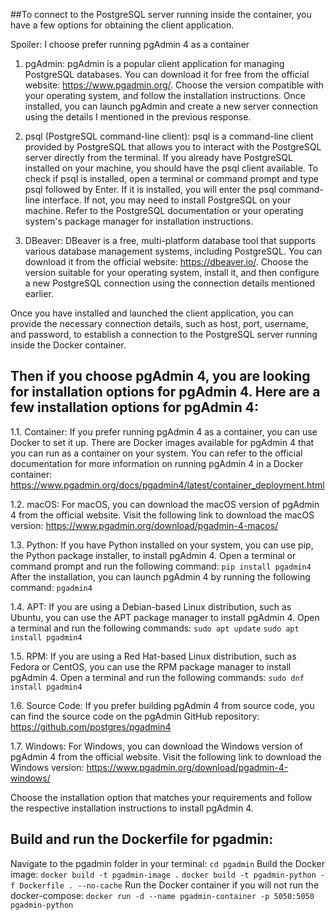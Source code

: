 ##To connect to the PostgreSQL server running inside the container, you have a few options for obtaining the client application.

Spoiler: I choose prefer running pgAdmin 4 as a container

1. pgAdmin: pgAdmin is a popular client application for managing PostgreSQL databases. You can download it for free from the official website: https://www.pgadmin.org/. Choose the version compatible with your operating system, and follow the installation instructions. Once installed, you can launch pgAdmin and create a new server connection using the details I mentioned in the previous response.

2. psql (PostgreSQL command-line client): psql is a command-line client provided by PostgreSQL that allows you to interact with the PostgreSQL server directly from the terminal. If you already have PostgreSQL installed on your machine, you should have the psql client available. To check if psql is installed, open a terminal or command prompt and type psql followed by Enter. If it is installed, you will enter the psql command-line interface. If not, you may need to install PostgreSQL on your machine. Refer to the PostgreSQL documentation or your operating system's package manager for installation instructions.

3. DBeaver: DBeaver is a free, multi-platform database tool that supports various database management systems, including PostgreSQL. You can download it from the official website: https://dbeaver.io/. Choose the version suitable for your operating system, install it, and then configure a new PostgreSQL connection using the connection details mentioned earlier.

Once you have installed and launched the client application, you can provide the necessary connection details, such as host, port, username, and password, to establish a connection to the PostgreSQL server running inside the Docker container.


## Then if you choose pgAdmin 4, you are looking for installation options for pgAdmin 4. Here are a few installation options for pgAdmin 4:

1.1. Container: If you prefer running pgAdmin 4 as a container, you can use Docker to set it up. There are Docker images available for pgAdmin 4 that you can run as a container on your system. You can refer to the official documentation for more information on running pgAdmin 4 in a Docker container: https://www.pgadmin.org/docs/pgadmin4/latest/container_deployment.html

1.2. macOS: For macOS, you can download the macOS version of pgAdmin 4 from the official website. Visit the following link to download the macOS version: https://www.pgadmin.org/download/pgadmin-4-macos/

1.3. Python: If you have Python installed on your system, you can use pip, the Python package installer, to install pgAdmin 4. Open a terminal or command prompt and run the following command:
    `pip install pgadmin4`
After the installation, you can launch pgAdmin 4 by running the following command:
    `pgadmin4`

1.4. APT: If you are using a Debian-based Linux distribution, such as Ubuntu, you can use the APT package manager to install pgAdmin 4. Open a terminal and run the following commands:
    `sudo apt update`
    `sudo apt install pgadmin4`

1.5. RPM: If you are using a Red Hat-based Linux distribution, such as Fedora or CentOS, you can use the RPM package manager to install pgAdmin 4. Open a terminal and run the following commands:
    `sudo dnf install pgadmin4`

1.6. Source Code: If you prefer building pgAdmin 4 from source code, you can find the source code on the pgAdmin GitHub repository: https://github.com/postgres/pgadmin4

1.7. Windows: For Windows, you can download the Windows version of pgAdmin 4 from the official website. Visit the following link to download the Windows version: https://www.pgadmin.org/download/pgadmin-4-windows/

Choose the installation option that matches your requirements and follow the respective installation instructions to install pgAdmin 4.

## Build and run the Dockerfile for pgadmin:
Navigate to the pgadmin folder in your terminal:
    `cd pgadmin`
Build the Docker image:
    `docker build -t pgadmin-image .`
    `docker build -t pgadmin-python -f Dockerfile . --no-cache`
Run the Docker container if you will not run the docker-compose:
    `docker run -d --name pgadmin-container -p 5050:5050 pgadmin-python`
